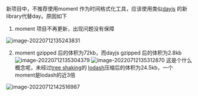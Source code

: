 新项目中，不推荐使用moment 作为时间格式化工具，应该使用类似[dayjs](https://dayjs.gitee.io/docs/zh-CN/display/format) 的新library代替day。原因如下
1. moment 项目不再更新，出现问题没有保障

  ![image-20220712135243831](http://serial.limiaomiao.site:8089/public/uploads/image-20220712135243831.png)

2. moment gzipped 后的体积为72kb，而dayjs gzipped 后的体积为2.8kb
  ![image-20220712135304379](http://serial.limiaomiao.site:8089/public/uploads/image-20220712135304379.png)
  ![image-20220712135312870](http://serial.limiaomiao.site:8089/public/uploads/image-20220712135312870.png)
  这是个什么概念呢，未经过[tree shaking](https://webpack.js.org/guides/tree-shaking/)的 [lodash](https://bundlephobia.com/package/lodash@4.17.21)压缩后的体积为24.5kb，一个moment是lodash的近3倍

![image-20220712142516987](http://serial.limiaomiao.site:8089/public/uploads/image-20220712142516987.png)

